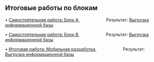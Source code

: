 <h2><strong>Итоговые работы по блокам</strong></h2>

<p>&bull; <a href="Coursework_A.pdf">Самостоятельная работа: Блок А </a>&nbsp; &nbsp; &nbsp; &nbsp; &nbsp; &nbsp; &nbsp; &nbsp; &nbsp; &nbsp; &nbsp; Результат: <a href="https://downgit.github.io/#/home?url=https://github.com/AndreyBormotov/Netology_Homework/blob/34f5150a186e479a5015d2a03ac808d4ba3869da/Coursework_A.dt">Выгрузка информационной базы</a></p>
<p>&bull; <a href="Coursework_B.pdf">Самостоятельная работа: Блок В </a>&nbsp; &nbsp; &nbsp; &nbsp; &nbsp; &nbsp; &nbsp; &nbsp; &nbsp; &nbsp; &nbsp; Результат: <a href="https://downgit.github.io/#/home?url=https://github.com/AndreyBormotov/Netology_Homework/blob/bc79e28bdd1b06b5e0a643eb42d598cbc33852cb/Coursework_B.dt">Выгрузка информационной базы</a></p>
<p>&bull; <a href="Mobile.pdf">Итоговая работа: Мобильная разработка </a>&nbsp; &nbsp; &nbsp; &nbsp; &nbsp; &nbsp; &nbsp; &nbsp; &nbsp; &nbsp; &nbsp; Результат: <a href="">Выгрузка информационной базы</a></p>
